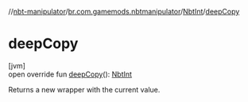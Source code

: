 //[nbt-manipulator](../../../index.md)/[br.com.gamemods.nbtmanipulator](../index.md)/[NbtInt](index.md)/[deepCopy](deep-copy.md)

# deepCopy

[jvm]\
open override fun [deepCopy](deep-copy.md)(): [NbtInt](index.md)

Returns a new wrapper with the current value.

